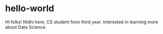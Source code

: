 # hello-world

Hi folks!
Nidhi here, CS student from third year.
Interested in learning more about Data Science.
